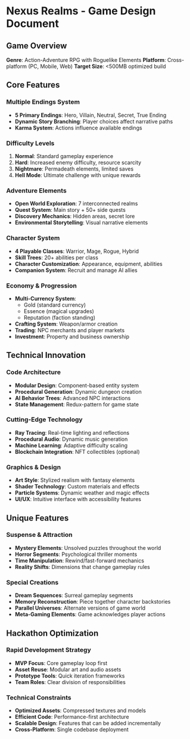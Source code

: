 # Nexus Realms - Game Design Document

## Game Overview
**Genre**: Action-Adventure RPG with Roguelike Elements
**Platform**: Cross-platform (PC, Mobile, Web)
**Target Size**: <500MB optimized build

## Core Features

### Multiple Endings System
- **5 Primary Endings**: Hero, Villain, Neutral, Secret, True Ending
- **Dynamic Story Branching**: Player choices affect narrative paths
- **Karma System**: Actions influence available endings

### Difficulty Levels
1. **Normal**: Standard gameplay experience
2. **Hard**: Increased enemy difficulty, resource scarcity
3. **Nightmare**: Permadeath elements, limited saves
4. **Hell Mode**: Ultimate challenge with unique rewards

### Adventure Elements
- **Open World Exploration**: 7 interconnected realms
- **Quest System**: Main story + 50+ side quests
- **Discovery Mechanics**: Hidden areas, secret lore
- **Environmental Storytelling**: Visual narrative elements

### Character System
- **4 Playable Classes**: Warrior, Mage, Rogue, Hybrid
- **Skill Trees**: 20+ abilities per class
- **Character Customization**: Appearance, equipment, abilities
- **Companion System**: Recruit and manage AI allies

### Economy & Progression
- **Multi-Currency System**: 
  - Gold (standard currency)
  - Essence (magical upgrades)
  - Reputation (faction standing)
- **Crafting System**: Weapon/armor creation
- **Trading**: NPC merchants and player markets
- **Investment**: Property and business ownership

## Technical Innovation

### Code Architecture
- **Modular Design**: Component-based entity system
- **Procedural Generation**: Dynamic dungeon creation
- **AI Behavior Trees**: Advanced NPC interactions
- **State Management**: Redux-pattern for game state

### Cutting-Edge Technology
- **Ray Tracing**: Real-time lighting and reflections
- **Procedural Audio**: Dynamic music generation
- **Machine Learning**: Adaptive difficulty scaling
- **Blockchain Integration**: NFT collectibles (optional)

### Graphics & Design
- **Art Style**: Stylized realism with fantasy elements
- **Shader Technology**: Custom materials and effects
- **Particle Systems**: Dynamic weather and magic effects
- **UI/UX**: Intuitive interface with accessibility features

## Unique Features

### Suspense & Attraction
- **Mystery Elements**: Unsolved puzzles throughout the world
- **Horror Segments**: Psychological thriller moments
- **Time Manipulation**: Rewind/fast-forward mechanics
- **Reality Shifts**: Dimensions that change gameplay rules

### Special Creations
- **Dream Sequences**: Surreal gameplay segments
- **Memory Reconstruction**: Piece together character backstories
- **Parallel Universes**: Alternate versions of game world
- **Meta-Gaming Elements**: Game acknowledges player actions

## Hackathon Optimization

### Rapid Development Strategy
- **MVP Focus**: Core gameplay loop first
- **Asset Reuse**: Modular art and audio assets
- **Prototype Tools**: Quick iteration frameworks
- **Team Roles**: Clear division of responsibilities

### Technical Constraints
- **Optimized Assets**: Compressed textures and models
- **Efficient Code**: Performance-first architecture
- **Scalable Design**: Features that can be added incrementally
- **Cross-Platform**: Single codebase deployment
